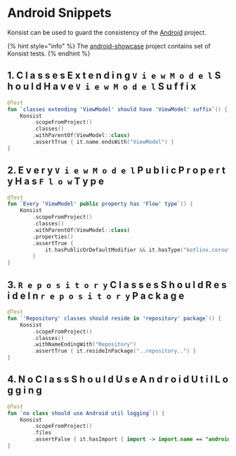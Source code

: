# Android Snippets

Konsist can be used to guard the consistency of the [Android](https://www.android.com/) project.

{% hint style="info" %}
The [android-showcase](https://github.com/igorwojda/android-showcase) project contains set of Konsist tests.
{% endhint %}

## 1. C l a s s e s   E x t e n d i n g   ` V i e w M o d e l `   S h o u l d   H a v e   ` V i e w M o d e l `   S u f f i x

```kotlin
@Test
fun `classes extending 'ViewModel' should have 'ViewModel' suffix`() {
    Konsist
        .scopeFromProject()
        .classes()
        .withParentOf(ViewModel::class)
        .assertTrue { it.name.endsWith("ViewModel") }
}
```

## 2. E v e r y   ` V i e w M o d e l `   P u b l i c   P r o p e r t y   H a s   ` F l o w `   T y p e

```kotlin
@Test
fun `Every 'ViewModel' public property has 'Flow' type`() {
    Konsist
        .scopeFromProject()
        .classes()
        .withParentOf(ViewModel::class)
        .properties()
        .assertTrue {
            it.hasPublicOrDefaultModifier && it.hasType("kotlinx.coroutines.flow.Flow")
        }
}
```

## 3. ` R e p o s i t o r y `   C l a s s e s   S h o u l d   R e s i d e   I n   ` r e p o s i t o r y `   P a c k a g e

```kotlin
@Test
fun `'Repository' classes should reside in 'repository' package`() {
    Konsist
        .scopeFromProject()
        .classes()
        .withNameEndingWith("Repository")
        .assertTrue { it.resideInPackage("..repository..") }
}
```

## 4. N o   C l a s s   S h o u l d   U s e   A n d r o i d   U t i l   L o g g i n g

```kotlin
@Test
fun `no class should use Android util logging`() {
    Konsist
        .scopeFromProject()
        .files
        .assertFalse { it.hasImport { import -> import.name == "android.util.Log" } }
}
```

